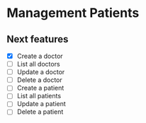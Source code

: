 # Management Patients
## Next features
- [x] Create a doctor
- [ ] List all doctors
- [ ] Update a doctor
- [ ] Delete a doctor
- [ ] Create a patient
- [ ] List all patients
- [ ] Update a patient
- [ ] Delete a patient